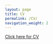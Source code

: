 ```yaml
---
layout: page
title: CV
permalink: /CV/
navigation_weight: 2
---
```


[Click here for CV](./docs/assets/Academic_CV_Ely-Stromberg.pdf)

